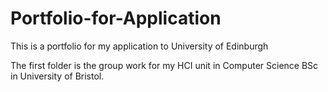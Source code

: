 # Portfolio-for-Application
This is a portfolio for my application to University of Edinburgh


The first folder is the group work for my HCI unit in Computer Science BSc in University of Bristol. 
